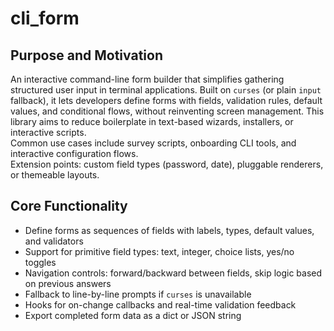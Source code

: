 # cli_form

## Purpose and Motivation
An interactive command-line form builder that simplifies gathering structured user input in terminal applications. Built on `curses` (or plain `input` fallback), it lets developers define forms with fields, validation rules, default values, and conditional flows, without reinventing screen management. This library aims to reduce boilerplate in text-based wizards, installers, or interactive scripts.  
Common use cases include survey scripts, onboarding CLI tools, and interactive configuration flows.  
Extension points: custom field types (password, date), pluggable renderers, or themeable layouts.

## Core Functionality
- Define forms as sequences of fields with labels, types, default values, and validators  
- Support for primitive field types: text, integer, choice lists, yes/no toggles  
- Navigation controls: forward/backward between fields, skip logic based on previous answers  
- Fallback to line-by-line prompts if `curses` is unavailable  
- Hooks for on-change callbacks and real-time validation feedback  
- Export completed form data as a dict or JSON string

